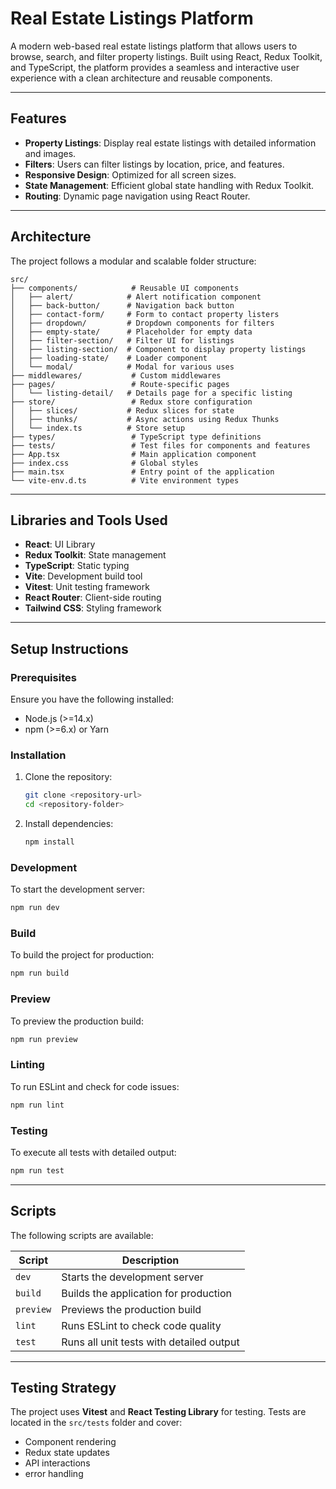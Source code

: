 # Real Estate Listings Platform

A modern web-based real estate listings platform that allows users to browse, search, and filter property listings. Built using React, Redux Toolkit, and TypeScript, the platform provides a seamless and interactive user experience with a clean architecture and reusable components.

---

## Features
- **Property Listings**: Display real estate listings with detailed information and images.
- **Filters**: Users can filter listings by location, price, and features.
- **Responsive Design**: Optimized for all screen sizes.
- **State Management**: Efficient global state handling with Redux Toolkit.
- **Routing**: Dynamic page navigation using React Router.

---

## Architecture

The project follows a modular and scalable folder structure:

```
src/
├── components/            # Reusable UI components
│   ├── alert/            # Alert notification component
│   ├── back-button/      # Navigation back button
│   ├── contact-form/     # Form to contact property listers
│   ├── dropdown/         # Dropdown components for filters
│   ├── empty-state/      # Placeholder for empty data
│   ├── filter-section/   # Filter UI for listings
│   ├── listing-section/  # Component to display property listings
│   ├── loading-state/    # Loader component
│   └── modal/            # Modal for various uses
├── middlewares/           # Custom middlewares
├── pages/                 # Route-specific pages
│   └── listing-detail/   # Details page for a specific listing
├── store/                 # Redux store configuration
│   ├── slices/           # Redux slices for state
│   ├── thunks/           # Async actions using Redux Thunks
│   └── index.ts          # Store setup
├── types/                 # TypeScript type definitions
├── tests/                 # Test files for components and features
├── App.tsx                # Main application component
├── index.css              # Global styles
├── main.tsx               # Entry point of the application
└── vite-env.d.ts          # Vite environment types
```

---

## Libraries and Tools Used

- **React**: UI Library
- **Redux Toolkit**: State management
- **TypeScript**: Static typing
- **Vite**: Development build tool
- **Vitest**: Unit testing framework
- **React Router**: Client-side routing
- **Tailwind CSS**: Styling framework

---

## Setup Instructions

### Prerequisites
Ensure you have the following installed:
- Node.js (>=14.x)
- npm (>=6.x) or Yarn

### Installation

1. Clone the repository:
   ```bash
   git clone <repository-url>
   cd <repository-folder>
   ```
2. Install dependencies:
   ```bash
   npm install
   ```

### Development
To start the development server:
```bash
npm run dev
```

### Build
To build the project for production:
```bash
npm run build
```

### Preview
To preview the production build:
```bash
npm run preview
```

### Linting
To run ESLint and check for code issues:
```bash
npm run lint
```

### Testing
To execute all tests with detailed output:
```bash
npm run test
```

---

## Scripts

The following scripts are available:

| Script       | Description                                      |
|--------------|--------------------------------------------------|
| `dev`        | Starts the development server                   |
| `build`      | Builds the application for production           |
| `preview`    | Previews the production build                   |
| `lint`       | Runs ESLint to check code quality               |
| `test`       | Runs all unit tests with detailed output        |

---

## Testing Strategy

The project uses **Vitest** and **React Testing Library** for testing. Tests are located in the `src/tests` folder and cover:
- Component rendering
- Redux state updates
- API interactions
- error handling
